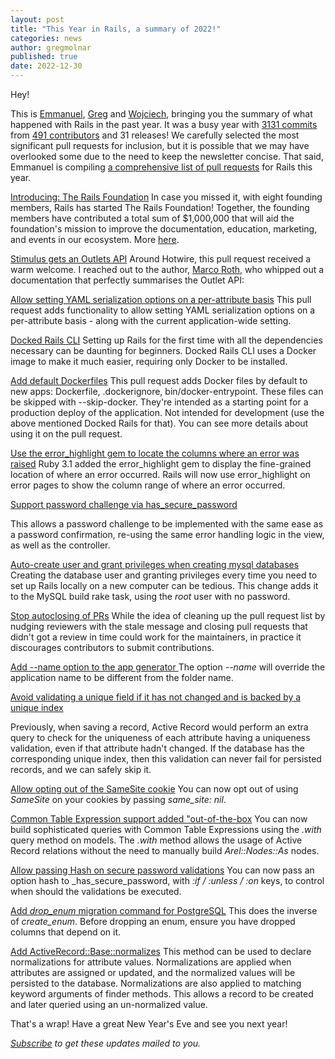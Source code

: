 ```yaml
---
layout: post
title: "This Year in Rails, a summary of 2022!"
categories: news
author: gregmolnar
published: true
date: 2022-12-30
---
```


Hey!

This is [Emmanuel](https://twitter.com/siaw23), [Greg](https://greg.molnar.io) and [Wojciech](https://twitter.com/morgoth85), bringing you the summary of what happened with Rails in the past year. It was a busy year with [3131 commits](https://github.com/rails/rails/compare/@%7B2022-01-01%7D...main@%7B2022-12-31%7D) from [491 contributors](https://contributors.rubyonrails.org/contributors/in-time-window/20220101-202212231) and 31 releases!
 We carefully selected the most significant pull requests for inclusion, but it is possible that we may have overlooked some due to the need to keep the newsletter concise. That said, Emmanuel is compiling [a comprehensive list of pull requests](https://manny.codes/this-week-in-rails-wrapped-an-overview-of-rails-7-1-features-part-i/) for Rails this year.

[Introducing: The Rails Foundation](https://rubyonrails.org/2022/11/14/the-rails-foundation)
In case you missed it, with eight founding members, Rails has started The Rails Foundation! Together, the founding members have contributed a total sum of $1,000,000 that will aid the foundation's mission to improve the documentation, education, marketing, and events in our ecosystem. More [here](https://rubyonrails.org/2022/11/14/the-rails-foundation).


[Stimulus gets an Outlets API](https://github.com/hotwired/stimulus/pull/576)
Around Hotwire, this pull request received a warm welcome. I reached out to the author, [Marco Roth](https://twitter.com/marcoroth_), who whipped out a documentation that perfectly summarises the Outlet API:


[Allow setting YAML serialization options on a per-attribute basis](https://github.com/rails/rails/pull/45660)
This pull request adds functionality to allow setting YAML serialization options on a per-attribute basis - along with the current application-wide setting.


[Docked Rails CLI](https://github.com/rails/docked)
Setting up Rails for the first time with all the dependencies necessary can be daunting for beginners. Docked Rails CLI uses a Docker image to make it much easier, requiring only Docker to be installed.


[Add default Dockerfiles](https://github.com/rails/rails/pull/46762)
This pull request adds Docker files by default to new apps: Dockerfile, .dockerignore, bin/docker-entrypoint. These files can be skipped with --skip-docker. They're intended as a starting point for a production deploy of the application. Not intended for development (use the above mentioned Docked Rails for that). You can see more details about using it on the pull request.


[Use the error\_highlight gem to locate the columns where an error was raised](https://github.com/rails/rails/pull/45818)
Ruby 3.1 added the error\_highlight gem to display the fine-grained location of where an error occurred. Rails will now use error\_highlight on error pages to show the column range of where an error occurred.

[Support password challenge via has\_secure\_password](https://github.com/rails/rails/pull/43688)

This allows a password challenge to be implemented with the same ease as a password confirmation, re-using the same error handling logic in the view, as well as the controller.


[Auto-create user and grant privileges when creating mysql databases](https://github.com/rails/rails/pull/44707)
Creating the database user and granting privileges every time you need to set up Rails locally on a new computer can be tedious. This change adds it to the MySQL build rake task, using the _root_ user with no password.


[Stop autoclosing of PRs](https://github.com/rails/rails/commit/acf48169943011834c4c885b956e29050548fa98)
While the idea of cleaning up the pull request list by nudging reviewers with the stale message and closing pull requests that didn't got a review in time could work for the maintainers, in practice it discourages contributors to submit contributions.


[Add --name option to the app generator
](https://github.com/rails/rails/pull/44941)The option _--name_ will override the application name to be different from the folder name.


[Avoid validating a unique field if it has not changed and is backed by a unique index](https://github.com/rails/rails/pull/45149)

Previously, when saving a record, Active Record would perform an extra query to check for the uniqueness of each attribute having a uniqueness validation, even if that attribute hadn't changed.
If the database has the corresponding unique index, then this validation can never fail for persisted records, and we can safely skip it.


[Allow opting out of the SameSite cookie](https://github.com/rails/rails/pull/45501)
You can now opt out of using _SameSite_ on your cookies by passing _same\_site: nil_.


[Common Table Expression support added "out-of-the-box](https://github.com/rails/rails/pull/37944)
You can now build sophisticated queries with Common Table Expressions using the _.with_ query method on models. The _.with_ method allows the usage of Active Record relations without the need to manually build _Arel::Nodes::As_ nodes.

[
Allow passing Hash on secure password validations](https://github.com/rails/rails/pull/45487)
You can now pass an option hash to \_has\_secure\_password, with _:if / :unless / :on_ keys, to control when should the validations be executed.

[
Add _drop\_enum_&nbsp;migration command for PostgreSQL](https://github.com/rails/rails/pull/45735)
This does the inverse of _create\_enum_. Before dropping an enum, ensure you have dropped columns that depend on it.


[Add ActiveRecord::Base::normalizes](https://github.com/rails/rails/pull/43945)
This method can be used to declare normalizations for attribute values. Normalizations are applied when attributes are assigned or updated, and the normalized values will be persisted to the database. Normalizations are also applied to matching keyword arguments of finder methods. This allows a record to be created and later queried using an un-normalized value.

That's a wrap! Have a great New Year's Eve and see you next year!

<p><i><a href="https://world.hey.com/this.week.in.rails">Subscribe</a> to get these updates mailed to you.</i></p>
